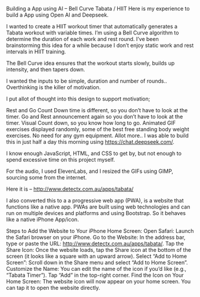 Building a App using AI – Bell Curve Tabata / HIIT
Here is my experience to build a App using Open AI and Deepseek.

I wanted to create a HIIT workout timer that automatically generates a Tabata workout with variable times. I’m using a Bell Curve algorithm to determine the duration of each work and rest round. I’ve been brainstorming this idea for a while because I don’t enjoy static work and rest intervals in HIIT training.

The Bell Curve idea ensures that the workout starts slowly, builds up intensity, and then tapers down.

I wanted the inputs to be simple, duration and number of rounds.. Overthinking is the killer of motivation.

I put allot of thought into this design to support motivation;

Rest and Go Count Down time is different, so you don’t have to look at the timer.
Go and Rest announcement again so you don’t have to look at the timer.
Visual Count down, so you know how long to go.
Animated GIF exercises displayed randomly, some of the best free standing body weight exercises. No need for any gym equipment.
Allot more..
I was able to build this in just half a day this morning using https://chat.deepseek.com/.

I know enough JavaScript, HTML, and CSS to get by, but not enough to spend excessive time on this project myself.

For the audio, I used ElevenLabs, and I resized the GIFs using GIMP, sourcing some from the internet.

Here it is – http://www.detectx.com.au/apps/tabata/

I also converted this to a a progressive web app (PWA), is a website that functions like a native app. PWAs are built using web technologies and can run on multiple devices and platforms and using Bootstrap. So it behaves like a native iPhone App/icon.

Steps to Add the Website to Your iPhone Home Screen:
Open Safari:
Launch the Safari browser on your iPhone.
Go to the Website:
In the address bar, type or paste the URL: http://www.detectx.com.au/apps/tabata/.
Tap the Share Icon:
Once the website loads, tap the Share icon at the bottom of the screen (it looks like a square with an upward arrow).
Select “Add to Home Screen”:
Scroll down in the Share menu and select “Add to Home Screen”.
Customize the Name:
You can edit the name of the icon if you’d like (e.g., “Tabata Timer”).
Tap “Add” in the top-right corner.
Find the Icon on Your Home Screen:
The website icon will now appear on your home screen. You can tap it to open the website directly.
